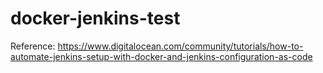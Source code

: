 # docker-jenkins-test

Reference: https://www.digitalocean.com/community/tutorials/how-to-automate-jenkins-setup-with-docker-and-jenkins-configuration-as-code
